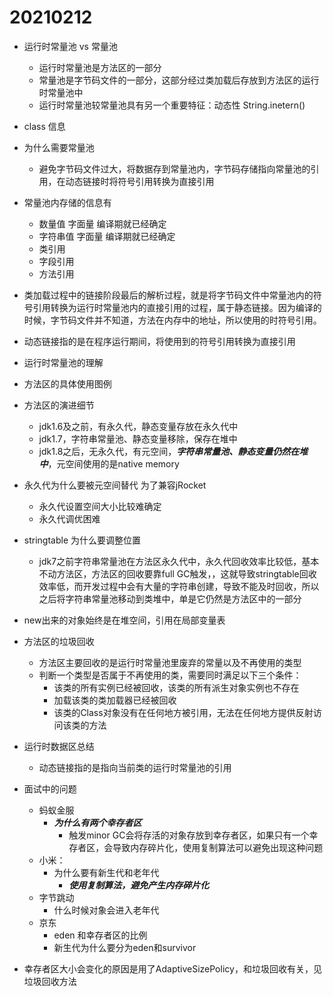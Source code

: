 # 20210212

+ 运行时常量池 vs 常量池
    + 运行时常量池是方法区的一部分
    + 常量池是字节码文件的一部分，这部分经过类加载后存放到方法区的运行时常量池中
    + 运行时常量池较常量池具有另一个重要特征：动态性 String.inetern()

+ class 信息
+ 为什么需要常量池 
    + 避免字节码文件过大，将数据存到常量池内，字节码存储指向常量池的引用，在动态链接时将符号引用转换为直接引用
+ 常量池内存储的信息有
    + 数量值 字面量 编译期就已经确定
    + 字符串值 字面量 编译期就已经确定
    + 类引用
    + 字段引用
    + 方法引用
+ 类加载过程中的链接阶段最后的解析过程，就是将字节码文件中常量池内的符号引用转换为运行时常量池内的直接引用的过程，属于静态链接。因为编译的时候，字节码文件并不知道，方法在内存中的地址，所以使用的时符号引用。
+ 动态链接指的是在程序运行期间，将使用到的符号引用转换为直接引用

+ 运行时常量池的理解
+ 方法区的具体使用图例
+ 方法区的演进细节
    + jdk1.6及之前，有永久代，静态变量存放在永久代中
    + jdk1.7，字符串常量池、静态变量移除，保存在堆中
    + jdk1.8之后，无永久代，有元空间，***字符串常量池、静态变量仍然在堆中***，元空间使用的是native memory
+ 永久代为什么要被元空间替代
    为了兼容jRocket
    + 永久代设置空间大小比较难确定
    + 永久代调优困难
+ stringtable 为什么要调整位置
    + jdk7之前字符串常量池在方法区永久代中，永久代回收效率比较低，基本不动方法区，方法区的回收要靠full GC触发，，这就导致stringtable回收效率低，而开发过程中会有大量的字符串创建，导致不能及时回收，所以之后将字符串常量池移动到类堆中，单是它仍然是方法区中的一部分
+ new出来的对象始终是在堆空间，引用在局部变量表    

+ 方法区的垃圾回收
    + 方法区主要回收的是运行时常量池里废弃的常量以及不再使用的类型
    + 判断一个类型是否属于不再使用的类，需要同时满足以下三个条件：
        + 该类的所有实例已经被回收，该类的所有派生对象实例也不存在
        + 加载该类的类加载器已经被回收
        + 该类的Class对象没有在任何地方被引用，无法在任何地方提供反射访问该类的方法

+ 运行时数据区总结
    + 动态链接指的是指向当前类的运行时常量池的引用

+ 面试中的问题
    + 蚂蚁金服
        + ***为什么有两个幸存者区***
            + 触发minor GC会将存活的对象存放到幸存者区，如果只有一个幸存者区，会导致内存碎片化，使用复制算法可以避免出现这种问题
    + 小米：
        + 为什么要有新生代和老年代
            + ***使用复制算法，避免产生内存碎片化***            
    + 字节跳动
        + 什么时候对象会进入老年代
    + 京东
        + eden 和幸存者区的比例
        + 新生代为什么要分为eden和survivor

+ 幸存者区大小会变化的原因是用了AdaptiveSizePolicy，和垃圾回收有关，见垃圾回收方法